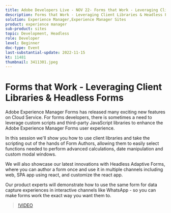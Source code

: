```yaml
---
title: Adobe Developers Live - NOV 22- Forms that Work - Leveraging Client Libraries & Headless Forms
description: Forms that Work - Leveraging Client Libraries & Headless FormsAdobe Experience Manager Forms has released many exciting new features on Cloud Service. For forms developers, there is sometimes a need to leverage custom scripts and third-party JavaScript libraries to enhance the Adobe Experience Manager Forms user experience.In this session we'll show you how to use client libraries and take the scripting out of the hands of Form Authors, allowing them to easily select functions needed to perform advanced calculations, date manipulation and custom modal windows.We will also showcase our latest innovations with Headless Adaptive Forms, where you can author a form once and use it in multiple channels including web, SPA app using react, and customize the react app.Our product experts will demonstrate how to use the same form for data capture experiences in interactive channels like WhatsApp - so you can make forms work the exact way you want them to.
solution: Experience Manager,Experience Manager Sites
product: experience manager
sub-product: sites
topic: Development, Headless
role: Developer
level: Beginner
doc-type: Event
last-substantial-update: 2022-11-15
kt: 11481
thumbnail: 3411301.jpeg
---
```

# Forms that Work - Leveraging Client Libraries & Headless Forms

Adobe Experience Manager Forms has released many exciting new features on Cloud Service. For forms developers, there is sometimes a need to leverage custom scripts and third-party JavaScript libraries to enhance the Adobe Experience Manager Forms user experience.

In this session we'll show you how to use client libraries and take the scripting out of the hands of Form Authors, allowing them to easily select functions needed to perform advanced calculations, date manipulation and custom modal windows.

We will also showcase our latest innovations with Headless Adaptive Forms, where you can author a form once and use it in multiple channels including web, SPA app using react, and customize the react app.

Our product experts will demonstrate how to use the same form for data capture experiences in interactive channels like WhatsApp - so you can make forms work the exact way you want them to.

>[!VIDEO](https://video.tv.adobe.com/v/3411301/?quality=12&learn=on)
